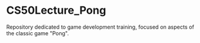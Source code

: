 # CS50Lecture_Pong
Repository dedicated to game development training, focused on aspects of the classic game "Pong".

